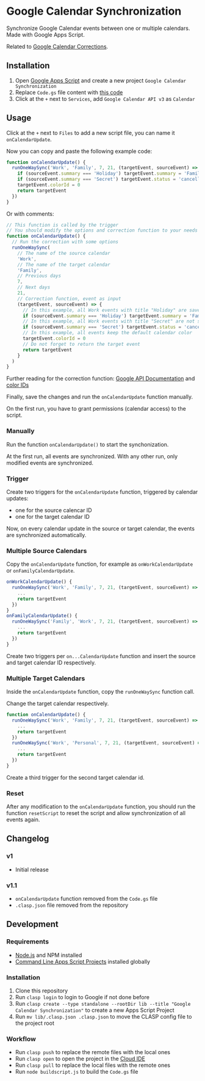 # Google Calendar Synchronization

Synchronize Google Calendar events between one or multiple calendars. Made with Google Apps Script.

Related to [Google Calendar Corrections](https://github.com/scriptPilot/google-calendar-correction).

## Installation

1. Open [Google Apps Script](https://script.google.com/) and create a new project `Google Calendar Synchronization`
2. Replace `Code.gs` file content with [this code](dist/Code.gs)
3. Click at the `+` next to `Services`, add `Google Calendar API v3` as `Calendar`

## Usage

Click at the `+` next to `Files` to add a new script file, you can name it `onCalendarUpdate`.

Now you can copy and paste the following example code:

```js
function onCalendarUpdate() {
  runOneWaySync('Work', 'Family', 7, 21, (targetEvent, sourceEvent) => {     
    if (sourceEvent.summary === 'Holiday') targetEvent.summary = 'Family Time'
    if (sourceEvent.summary === 'Secret') targetEvent.status = 'cancelled'
    targetEvent.colorId = 0
    return targetEvent
  })
}
```

Or with comments:

```js
// This function is called by the trigger
// You should modify the options and correction function to your needs
function onCalendarUpdate() {
  // Run the correction with some options
  runOneWaySync(
    // The name of the source calendar
    'Work',    
    // The name of the target calendar
    'Family',
    // Previous days
    7,
    // Next days
    21,
    // Correction function, event as input 
    (targetEvent, sourceEvent) => {     
      // In this example, all Work events with title "Holiday" are saved to Family as "Family Time"
      if (sourceEvent.summary === 'Holiday') targetEvent.summary = 'Family Time'
      // In this example, all Work events with title "Secret" are not synchronized to "Family"
      if (sourceEvent.summary === 'Secret') targetEvent.status = 'cancelled'
      // In this example, all events keep the default calendar color
      targetEvent.colorId = 0
      // Do not forget to return the target event
      return targetEvent
    }
  )
}
```

Further reading for the correction function: [Google API Documentation](https://developers.google.com/calendar/api/v3/reference/events) and [color IDs](https://storage.googleapis.com/support-forums-api/attachment/message-114058730-1008415079352027267.jpg)

Finally, save the changes and run the `onCalendarUpdate` function manually.

On the first run, you have to grant permissions (calendar access) to the script.

### Manually

Run the function `onCalendarUpdate()` to start the synchonization.

At the first run, all events are synchronized. With any other run, only modified events are synchronized.

### Trigger

Create two triggers for the `onCalendarUpdate` function, triggered by calendar updates:
- one for the source calencar ID
- one for the target calendar ID

Now, on every calendar update in the source or target calendar, the events are synchronized automatically.

### Multiple Source Calendars

Copy the `onCalendarUpdate` function, for example as `onWorkCalendarUpdate` or `onFamilyCalendarUpdate`.

```js
onWorkCalendarUpdate() {
  runOneWaySync('Work', 'Family', 7, 21, (targetEvent, sourceEvent) => {  
    ...
    return targetEvent
  })
}
onFamilyCalendarUpdate() {
  runOneWaySync('Family', 'Work', 7, 21, (targetEvent, sourceEvent) => {  
    ...
    return targetEvent
  })
}
```

Create two triggers per `on...CalendarUpdate` function and insert the source and target calendar ID respectively.

### Multiple Target Calendars

Inside the `onCalendarUpdate` function, copy the `runOneWaySync` function call.

Change the target calendar respectively.

```js
function onCalendarUpdate() {
  runOneWaySync('Work', 'Family', 7, 21, (targetEvent, sourceEvent) => {     
    ...
    return targetEvent
  })
  runOneWaySync('Work', 'Personal', 7, 21, (targetEvent, sourceEvent) => {     
    ...
    return targetEvent
  })
}
```

Create a third trigger for the second target calendar id.

### Reset

After any modification to the `onCalendarUpdate` function, you should run the function `resetScript` to reset the script and allow synchronization of all events again.

## Changelog

### v1

- Initial release

### v1.1

- `onCalendarUpdate` function removed from the `Code.gs` file
- `.clasp.json` file removed from the repository

## Development

### Requirements

* [Node.js](https://nodejs.org/) and NPM installed
* [Command Line Apps Script Projects](https://github.com/google/clasp) installed globally

### Installation

1. Clone this repository
2. Run `clasp login` to login to Google if not done before
3. Run `clasp create --type standalone --rootDir lib --title "Google Calendar Synchronization"` to create a new Apps Script Project
4. Run `mv lib/.clasp.json .clasp.json` to move the CLASP config file to the project root

### Workflow

* Run `clasp push` to replace the remote files with the local ones
* Run `clasp open` to open the project in the [Cloud IDE](https://script.google.com/)
* Run `clasp pull` to replace the local files with the remote ones
* Run `node buildscript.js` to build the `Code.gs` file
